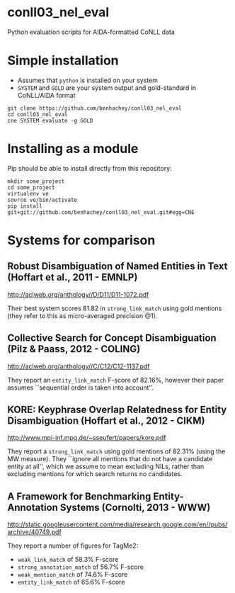 conll03_nel_eval
================

Python evaluation scripts for AIDA-formatted CoNLL data

Simple installation
===================

* Assumes that `python` is installed on your system
* `SYSTEM` and `GOLD` are your system output and gold-standard in CoNLL/AIDA format

```Shell
git clone https://github.com/benhachey/conll03_nel_eval
cd conll03_nel_eval
cne SYSTEM evaluate -g GOLD
```

Installing as a module
======================

Pip should be able to install directly from this repository:
```Shell
mkdir some_project
cd some_project
virtualenv ve
source ve/bin/activate
pip install git+git://github.com/benhachey/conll03_nel_eval.git#egg=CNE
```

# Systems for comparison

## Robust Disambiguation of Named Entities in Text (Hoffart et al., 2011 - EMNLP)

http://aclweb.org/anthology//D/D11/D11-1072.pdf

Their best system scores 81.82 in `strong_link_match` using gold mentions (they refer to this as micro-averaged precision @1).

## Collective Search for Concept Disambiguation (Pilz & Paass, 2012 - COLING)

http://aclweb.org/anthology//C/C12/C12-1137.pdf

They report an `entity_link_match` F-score of 82.16%, however their paper assumes ``sequential order is taken into account''.

## KORE: Keyphrase Overlap Relatedness for Entity Disambiguation (Hoffart et al., 2012 - CIKM)

http://www.mpi-inf.mpg.de/~sseufert/papers/kore.pdf

They report a `strong_link_match` using gold mentions of 82.31% (using the MW measure).
They ``ignore all mentions that do not have a candidate entity at all'', which we assume to mean excluding NILs, rather than excluding mentions for which search returns no candidates.

## A Framework for Benchmarking Entity-Annotation Systems (Cornolti, 2013 - WWW)

http://static.googleusercontent.com/media/research.google.com/en//pubs/archive/40749.pdf

They report a number of figures for TagMe2:
* `weak_link_match` of 58.3% F-score
* `strong_annotation_match` of 56.7% F-score
* `weak_mention_match` of 74.6% F-score
* `entity_link_match` of 65.6% F-score
